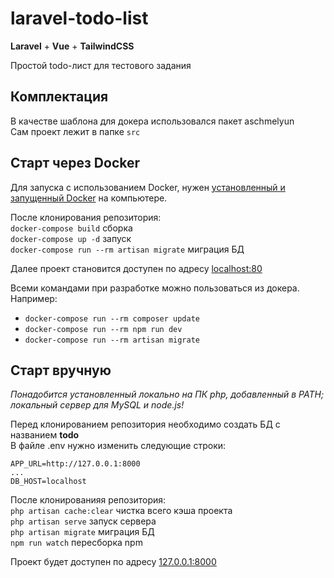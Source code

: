 # laravel-todo-list

**Laravel** + **Vue** + **TailwindCSS**

Простой todo-лист для тестового задания

## Комплектация
В качестве шаблона для докера использовался пакет aschmelyun <br />
Сам проект лежит в папке `src`

## Старт через Docker
Для запуска с использованием Docker, нужен [установленный и запущенный Docker](https://docs.docker.com/docker-for-windows/install/) на компьютере. <br />

После клонирования репозитория: <br />
`docker-compose build` сборка <br />
`docker-compose up -d` запуск <br />
`docker-compose run --rm artisan migrate` миграция БД <br />

Далее проект становится доступен по адресу [localhost:80](http://localhost:80) <br />

Всеми командами при разработке можно пользоваться из докера. Например:
- `docker-compose run --rm composer update`
- `docker-compose run --rm npm run dev`
- `docker-compose run --rm artisan migrate` 

## Старт вручную
*Понадобится установленный локально на ПК php, добавленный в PATH; локальный сервер для MySQL и node.js!* <br />

Перед клонированием репозитория необходимо создать БД с названием **todo** <br />
В файле .env нужно изменить следующие строки:
```
APP_URL=http://127.0.0.1:8000
...
DB_HOST=localhost
```

После клонированияя репозитория: <br />
`php artisan cache:clear` чистка всего кэша проекта <br />
`php artisan serve` запуск сервера <br />
`php artisan migrate` миграция БД <br />
`npm run watch` пересборка npm <br />

Проект будет доступен по адресу [127.0.0.1:8000](http://127.0.0.1:8000)
